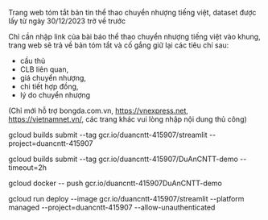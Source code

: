 Trang web tóm tắt bản tin thể thao chuyển nhượng tiếng việt, dataset được lấy từ ngày 30/12/2023 trở về trước

Chỉ cần nhập link của bài báo thể thao chuyển nhượng tiếng việt vào khung, trang web sẽ trả về bản tóm tắt và cố gắng giữ lại các tiêu chí sau:

-	cầu thủ
-	CLB liên quan, 
-	giá chuyển nhượng, 
-	chi tiết hợp đồng, 
-	lý do chuyển nhượng


(Chỉ mới hỗ trợ bongda.com.vn, https://vnexpress.net, https://vietnamnet.vn/, các trang khác vui lòng nhập nội dung thủ công)




gcloud builds submit --tag gcr.io/duancntt-415907/streamlit  --project=duancntt-415907

gcloud builds submit --tag gcr.io/duancntt-415907/DuAnCNTT-demo --timeout=2h

gcloud docker -- push gcr.io/duancntt-415907DuAnCNTT-demo



gcloud run deploy --image gcr.io/duancntt-415907/streamlit --platform managed  --project=duancntt-415907 --allow-unauthenticated
